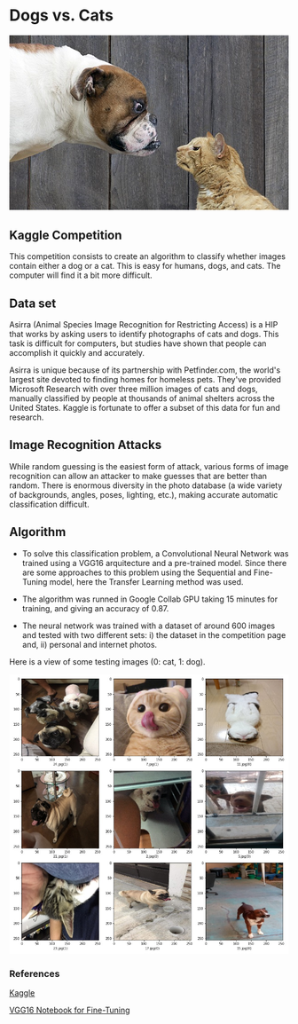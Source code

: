 # Dogs vs. Cats 

![images/dog-cat.jpg](images/dog-cat.jpg)

## Kaggle Competition

This competition consists to create an algorithm to classify whether images contain either a dog or a cat. This is easy for humans, dogs, and cats. The computer will find it a bit more difficult.

## Data set

Asirra (Animal Species Image Recognition for Restricting Access) is a HIP that works by asking users to identify photographs of cats and dogs. This task is difficult for computers, but studies have shown that people can accomplish it quickly and accurately.

Asirra is unique because of its partnership with Petfinder.com, the world's largest site devoted to finding homes for homeless pets. They've provided Microsoft Research with over three million images of cats and dogs, manually classified by people at thousands of animal shelters across the United States. Kaggle is fortunate to offer a subset of this data for fun and research. 

## Image Recognition Attacks

While random guessing is the easiest form of attack, various forms of image recognition can allow an attacker to make guesses that are better than random. There is enormous diversity in the photo database (a wide variety of backgrounds, angles, poses, lighting, etc.), making accurate automatic classification difficult.

## Algorithm

* To solve this classification problem, a Convolutional Neural Network was trained using a VGG16 arquitecture and a pre-trained model. Since there are some approaches to this problem using the Sequential and Fine-Tuning model, here the Transfer Learning method was used.

* The algorithm was runned in Google Collab GPU taking 15 minutes for training, and giving an accuracy of 0.87.

* The neural network was trained with a dataset of around 600 images and tested with two different sets: i) the dataset in the competition page and, ii) personal and internet photos.

Here is a view of some testing images (0: cat, 1: dog).

<img src="images/pred2.jpg" width=600>


### References

[Kaggle](https://www.kaggle.com/c/dogs-vs-cats)

[VGG16 Notebook for Fine-Tuning](https://www.kaggle.com/bulentsiyah/dogs-vs-cats-classification-vgg16-fine-tuning)